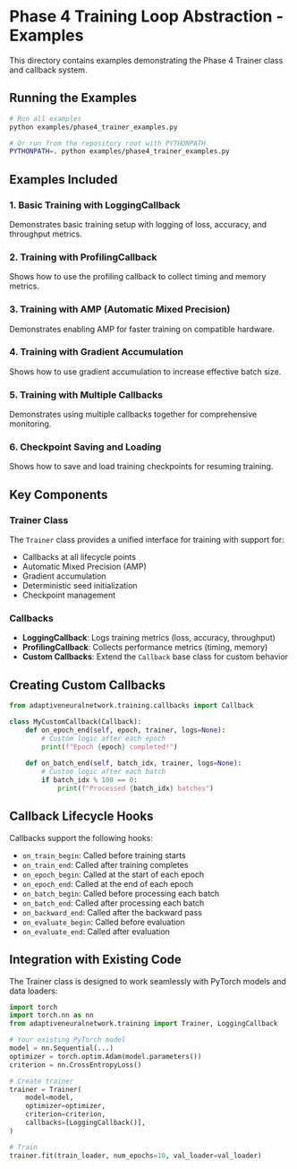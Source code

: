 # Phase 4 Training Loop Abstraction - Examples

This directory contains examples demonstrating the Phase 4 Trainer class and callback system.

## Running the Examples

```bash
# Run all examples
python examples/phase4_trainer_examples.py

# Or run from the repository root with PYTHONPATH
PYTHONPATH=. python examples/phase4_trainer_examples.py
```

## Examples Included

### 1. Basic Training with LoggingCallback
Demonstrates basic training setup with logging of loss, accuracy, and throughput metrics.

### 2. Training with ProfilingCallback
Shows how to use the profiling callback to collect timing and memory metrics.

### 3. Training with AMP (Automatic Mixed Precision)
Demonstrates enabling AMP for faster training on compatible hardware.

### 4. Training with Gradient Accumulation
Shows how to use gradient accumulation to increase effective batch size.

### 5. Training with Multiple Callbacks
Demonstrates using multiple callbacks together for comprehensive monitoring.

### 6. Checkpoint Saving and Loading
Shows how to save and load training checkpoints for resuming training.

## Key Components

### Trainer Class
The `Trainer` class provides a unified interface for training with support for:
- Callbacks at all lifecycle points
- Automatic Mixed Precision (AMP)
- Gradient accumulation
- Deterministic seed initialization
- Checkpoint management

### Callbacks
- **LoggingCallback**: Logs training metrics (loss, accuracy, throughput)
- **ProfilingCallback**: Collects performance metrics (timing, memory)
- **Custom Callbacks**: Extend the `Callback` base class for custom behavior

## Creating Custom Callbacks

```python
from adaptiveneuralnetwork.training.callbacks import Callback

class MyCustomCallback(Callback):
    def on_epoch_end(self, epoch, trainer, logs=None):
        # Custom logic after each epoch
        print(f"Epoch {epoch} completed!")
        
    def on_batch_end(self, batch_idx, trainer, logs=None):
        # Custom logic after each batch
        if batch_idx % 100 == 0:
            print(f"Processed {batch_idx} batches")
```

## Callback Lifecycle Hooks

Callbacks support the following hooks:
- `on_train_begin`: Called before training starts
- `on_train_end`: Called after training completes
- `on_epoch_begin`: Called at the start of each epoch
- `on_epoch_end`: Called at the end of each epoch
- `on_batch_begin`: Called before processing each batch
- `on_batch_end`: Called after processing each batch
- `on_backward_end`: Called after the backward pass
- `on_evaluate_begin`: Called before evaluation
- `on_evaluate_end`: Called after evaluation

## Integration with Existing Code

The Trainer class is designed to work seamlessly with PyTorch models and data loaders:

```python
import torch
import torch.nn as nn
from adaptiveneuralnetwork.training import Trainer, LoggingCallback

# Your existing PyTorch model
model = nn.Sequential(...)
optimizer = torch.optim.Adam(model.parameters())
criterion = nn.CrossEntropyLoss()

# Create trainer
trainer = Trainer(
    model=model,
    optimizer=optimizer,
    criterion=criterion,
    callbacks=[LoggingCallback()],
)

# Train
trainer.fit(train_loader, num_epochs=10, val_loader=val_loader)
```
